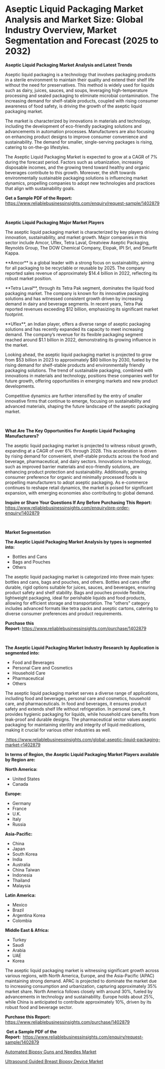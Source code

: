 <p><h1>Aseptic Liquid Packaging Market Analysis and Market Size: Global Industry Overview, Market Segmentation and Forecast (2025 to 2032)</h1></p><p><strong>Aseptic Liquid Packaging Market Analysis and Latest Trends</strong></p>
<p><p>Aseptic liquid packaging is a technology that involves packaging products in a sterile environment to maintain their quality and extend their shelf life without the need for preservatives. This method is widely used for liquids such as dairy, juices, sauces, and soups, leveraging high-temperature processing and sealed packaging to eliminate microbial contamination. The increasing demand for shelf-stable products, coupled with rising consumer awareness of food safety, is driving the growth of the aseptic liquid packaging market.</p><p>The market is characterized by innovations in materials and technology, including the development of eco-friendly packaging solutions and advancements in automation processes. Manufacturers are also focusing on enhancing product designs to improve consumer convenience and sustainability. The demand for smaller, single-serving packages is rising, catering to on-the-go lifestyles.</p><p>The Aseptic Liquid Packaging Market is expected to grow at a CAGR of 7% during the forecast period. Factors such as urbanization, increasing disposable incomes, and the growing trend toward healthy and organic beverages contribute to this growth. Moreover, the shift towards environmentally sustainable packaging solutions is influencing market dynamics, propelling companies to adopt new technologies and practices that align with sustainability goals.</p></p>
<p><strong>Get a Sample PDF of the Report:&nbsp;</strong> <a href="https://www.reliablebusinessinsights.com/enquiry/request-sample/1402879?utm_campaign=1091&utm_medium=2&utm_source=Github&utm_content=ia&utm_term=12012025&utm_id=aseptic-liquid-packaging">https://www.reliablebusinessinsights.com/enquiry/request-sample/1402879</a></p>
<p>&nbsp;</p>
<p><strong>Aseptic Liquid Packaging Major Market Players</strong></p>
<p><p>The aseptic liquid packaging market is characterized by key players driving innovation, sustainability, and market growth. Major companies in this sector include Amcor, Uflex, Tetra Laval, Greatview Aseptic Packaging, Reynolds Group, The DOW Chemical Company, Elopak, IPI Srl, and Smurfit Kappa.</p><p>**Amcor** is a global leader with a strong focus on sustainability, aiming for all packaging to be recyclable or reusable by 2025. The company reported sales revenue of approximately $14.4 billion in 2022, reflecting its robust market position.</p><p>**Tetra Laval**, through its Tetra Pak segment, dominates the liquid food packaging market. The company is known for its innovative packaging solutions and has witnessed consistent growth driven by increasing demand in dairy and beverage segments. In recent years, Tetra Pak reported revenues exceeding $12 billion, emphasizing its significant market footprint.</p><p>**Uflex**, an Indian player, offers a diverse range of aseptic packaging solutions and has recently expanded its capacity to meet increasing demand. The company’s revenue for its flexible packaging segment reached around $1.1 billion in 2022, demonstrating its growing influence in the market.</p><p>Looking ahead, the aseptic liquid packaging market is projected to grow from $53 billion in 2023 to approximately $80 billion by 2030, fueled by the rising demand for shelf-stable products and environmentally friendly packaging solutions. The trend of sustainable packaging, combined with innovations in materials and technology, positions these companies well for future growth, offering opportunities in emerging markets and new product developments. </p><p>Competitive dynamics are further intensified by the entry of smaller innovative firms that continue to emerge, focusing on sustainability and advanced materials, shaping the future landscape of the aseptic packaging market.</p></p>
<p>&nbsp;</p>
<p><strong>What Are The Key Opportunities For Aseptic Liquid Packaging Manufacturers?</strong></p>
<p><p>The aseptic liquid packaging market is projected to witness robust growth, expanding at a CAGR of over 6% through 2028. This acceleration is driven by rising demand for convenient, shelf-stable products across the food and beverage, pharmaceutical, and dairy sectors. Innovations in technology, such as improved barrier materials and eco-friendly solutions, are enhancing product protection and sustainability. Additionally, growing consumer preference for organic and minimally processed foods is propelling manufacturers to adopt aseptic packaging. As e-commerce continues to reshape retail dynamics, the market is poised for significant expansion, with emerging economies also contributing to global demand.</p></p>
<p><strong>Inquire or Share Your Questions If Any Before Purchasing This Report:</strong> <a href="https://www.reliablebusinessinsights.com/enquiry/pre-order-enquiry/1402879?utm_campaign=1091&utm_medium=2&utm_source=Github&utm_content=ia&utm_term=12012025&utm_id=aseptic-liquid-packaging">https://www.reliablebusinessinsights.com/enquiry/pre-order-enquiry/1402879</a></p>
<p>&nbsp;</p>
<p><strong>Market Segmentation</strong></p>
<p><strong>The Aseptic Liquid Packaging Market Analysis by types is segmented into:</strong></p>
<p><ul><li>Bottles and Cans</li><li>Bags and Pouches</li><li>Others</li></ul></p>
<p><p>The aseptic liquid packaging market is categorized into three main types: bottles and cans, bags and pouches, and others. Bottles and cans offer durable, rigid options suitable for juices, sauces, and beverages, ensuring product safety and shelf stability. Bags and pouches provide flexible, lightweight packaging, ideal for perishable liquids and food products, allowing for efficient storage and transportation. The "others" category includes advanced formats like tetra packs and aseptic cartons, catering to diverse consumer preferences and product requirements.</p></p>
<p><strong>Purchase this Report:&nbsp;</strong><a href="https://www.reliablebusinessinsights.com/purchase/1402879?utm_campaign=1091&utm_medium=2&utm_source=Github&utm_content=ia&utm_term=12012025&utm_id=aseptic-liquid-packaging">https://www.reliablebusinessinsights.com/purchase/1402879</a></p>
<p>&nbsp;</p>
<p><strong>The Aseptic Liquid Packaging Market Industry Research by Application is segmented into:</strong></p>
<p><ul><li>Food and Beverages</li><li>Personal Care and Cosmetics</li><li>Household Care</li><li>Pharmaceutical</li><li>Others</li></ul></p>
<p><p>The aseptic liquid packaging market serves a diverse range of applications, including food and beverages, personal care and cosmetics, household care, and pharmaceuticals. In food and beverages, it ensures product safety and extends shelf life without refrigeration. In personal care, it provides hygienic packaging for liquids, while household care benefits from leak-proof and durable designs. The pharmaceutical sector values aseptic packaging for maintaining sterility and integrity of liquid medications, making it crucial for various other industries as well.</p></p>
<p><a href="https://www.reliablebusinessinsights.com/global-aseptic-liquid-packaging-market-r1402879?utm_campaign=1091&utm_medium=2&utm_source=Github&utm_content=ia&utm_term=12012025&utm_id=aseptic-liquid-packaging">&nbsp;https://www.reliablebusinessinsights.com/global-aseptic-liquid-packaging-market-r1402879</a></p>
<p><strong>In terms of Region, the Aseptic Liquid Packaging Market Players available by Region are:</strong></p>
<p>
    <p> <strong> North America: </strong>
        <ul>
            <li>United States</li>
            <li>Canada</li>
        </ul>
        </p> 
    <p> <strong> Europe: </strong>
        <ul>
            <li>Germany</li>
            <li>France</li>
            <li>U.K.</li>
            <li>Italy</li>
            <li>Russia</li>
        </ul>
        </p> 
    <p> <strong> Asia-Pacific: </strong>
        <ul>
            <li>China</li>
            <li>Japan</li>
            <li>South Korea</li>
            <li>India</li>
            <li>Australia</li>
            <li>China Taiwan</li>
            <li>Indonesia</li>
            <li>Thailand</li>
            <li>Malaysia</li>
        </ul>
        </p> 
    <p> <strong> Latin America: </strong>
        <ul>
            <li>Mexico</li>
            <li>Brazil</li>
            <li>Argentina Korea</li>
            <li>Colombia</li>
        </ul>
        </p> 
    <p> <strong> Middle East & Africa: </strong>
        <ul>
            <li>Turkey</li>
            <li>Saudi</li>
            <li>Arabia</li>
            <li>UAE</li>
            <li>Korea</li>
        </ul>
    </p>
    </p>
<p><p>The aseptic liquid packaging market is witnessing significant growth across various regions, with North America, Europe, and the Asia-Pacific (APAC) maintaining strong demand. APAC is projected to dominate the market due to increasing consumption and urbanization, capturing approximately 35% market share. North America follows closely with around 30%, fueled by advancements in technology and sustainability. Europe holds about 25%, while China is anticipated to contribute approximately 10%, driven by its robust food and beverage sector.</p></p>
<p><strong>Purchase this Report: </strong><a href="https://www.reliablebusinessinsights.com/purchase/1402879?utm_campaign=1091&utm_medium=2&utm_source=Github&utm_content=ia&utm_term=12012025&utm_id=aseptic-liquid-packaging">https://www.reliablebusinessinsights.com/purchase/1402879</a></p>
<p>&nbsp;<strong>Get a Sample PDF of the Report:&nbsp;&nbsp;</strong><a href="https://www.reliablebusinessinsights.com/enquiry/request-sample/1402879?utm_campaign=1091&utm_medium=2&utm_source=Github&utm_content=ia&utm_term=12012025&utm_id=aseptic-liquid-packaging">https://www.reliablebusinessinsights.com/enquiry/request-sample/1402879</a></p>
<p><strong></strong></p>
<p><p><a href="https://github.com/dolorespeddico90/Market-Research-Report-List-1/blob/main/automated-biopsy-guns-and-needles-market.md?utm_campaign=1091&utm_medium=2&utm_source=Github&utm_content=ia&utm_term=12012025&utm_id=aseptic-liquid-packaging">Automated Biopsy Guns and Needles Market</a></p><p><a href="https://github.com/raffadongraffadong/Market-Research-Report-List-1/blob/main/ultrasound-guided-breast-biopsy-device-market.md?utm_campaign=1091&utm_medium=2&utm_source=Github&utm_content=ia&utm_term=12012025&utm_id=aseptic-liquid-packaging">Ultrasound Guided Breast Biopsy Device Market</a></p></p>